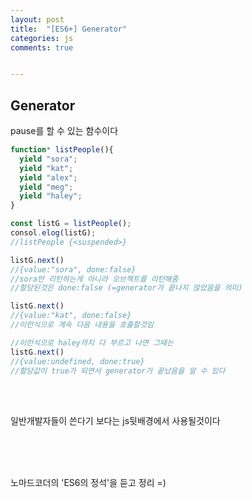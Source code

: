 ```yaml
---
layout: post
title:  "[ES6+] Generator"
categories: js 
comments: true


---
```


## Generator

pause를 할 수 있는 함수이다

~~~javascript
function* listPeople(){
  yield "sora";
  yield "kat";
  yield "alex";
  yield "meg";
  yield "haley";
}

const listG = listPeople();
consol.elog(listG);
//listPeople {<suspended>}

listG.next()
//{value:"sora", done:false}
//sora만 리턴하는게 아니라 오브젝트를 리턴해줌
//할당된것은 done:false (=generator가 끝나지 않았음을 의미)

listG.next()
//{value:"kat", done:false}
//이런식으로 계속 다음 내용을 호출할것임

//이런식으로 haley까지 다 부르고 나면 그때는
listG.next()
//{value:undefined, done:true}
//할당값이 true가 되면서 generator가 끝났음을 알 수 있다
~~~

<br>

<Br>

일반개발자들이 쓴다기 보다는 js뒷배경에서 사용될것이다





<Br>

<br>

<Br>

노마드코더의 'ES6의 정석'을 듣고 정리 =)












